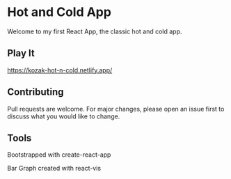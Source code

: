 # Hot and Cold App

Welcome to my first React App, the classic hot and cold app.


## Play It

https://kozak-hot-n-cold.netlify.app/


## Contributing
Pull requests are welcome. For major changes, please open an issue first to discuss what you would like to change.

## Tools

Bootstrapped with create-react-app

Bar Graph created with react-vis
